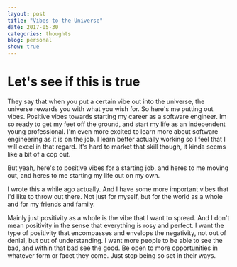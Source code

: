 ```yaml
---
layout: post
title: "Vibes to the Universe"
date: 2017-05-30
categories: thoughts
blog: personal
show: true
---
```


# Let's see if this is true #

They say that when you put a certain vibe out into the universe, the universe rewards you with what you wish for. So here's me putting out vibes. Positive vibes towards starting my career as a software engineer. Im so ready to get my feet off the ground, and start my life as an independent young professional. I'm even more excited to learn more about software engineering as it is on the job. I learn better actually working so I feel that I will excel in that regard. It's hard to market that skill though, it kinda seems like a bit of a cop out.

But yeah, here's to positive vibes for a starting job, and heres to me moving out, and heres to me starting my life out on my own.

I wrote this a while ago actually. And I have some more important vibes that I'd like to throw out there. Not just for myself, but for the world as a whole and for my friends and family.

Mainly just positivity as a whole is the vibe that I want to spread. And I don't mean positivity in the sense that everything is rosy and perfect. I want the type of positivity that encompasses and envelops the negativity, not out of denial, but out of understanding. I want more people to be able to see the bad, and within that bad see the good. Be open to more opportunities in whatever form or facet they come. Just stop being so set in their ways.